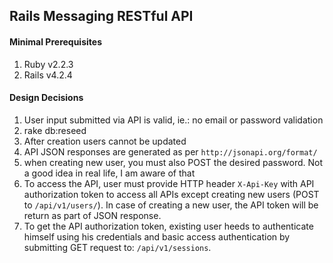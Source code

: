 ## Rails Messaging RESTful API

#### Minimal Prerequisites

1. Ruby v2.2.3
2. Rails v4.2.4


#### Design Decisions

1. User input submitted via API is valid, ie.: no email or password validation
2. rake db:reseed
3. After creation users cannot be updated
4. API JSON responses are generated as per `http://jsonapi.org/format/`
5. when creating new user, you must also POST the desired password. Not a good idea in real life, I am aware of that
6. To access the API, user must provide HTTP header `X-Api-Key` with API authorization token to access all APIs except 
creating new users (POST to `/api/v1/users/`). In case of creating a new user, the API token will be return as part of JSON response.
7. To get the API authorization token, existing user heeds to authenticate himself using his credentials and basic 
access authentication by submitting GET request to: `/api/v1/sessions`.